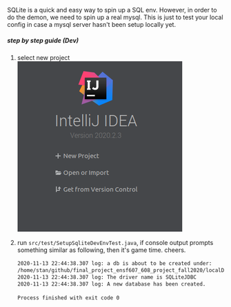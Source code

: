 SQLite is a quick and easy way to spin up a SQL env. However, in order to do the demon, we need to spin up a real mysql.
This is just to test your local config in case a mysql server hasn't been setup locally yet.

##### step by step guide (Dev) 

1. select new project
![image-20201113224108386](README.assets/image-20201113224108386.png)


2. run `src/test/SetupSqliteDevEnvTest.java`, if console output prompts something similar as following, then it's game time. cheers.

   ```
   2020-11-13 22:44:38.307 log: a db is about to be created under: 
   /home/stan/github/final_project_ensf607_608_project_fall2020/localDB/test.db
   2020-11-13 22:44:38.307 log: The driver name is SQLiteJDBC
   2020-11-13 22:44:38.307 log: A new database has been created.
   
   Process finished with exit code 0
   ```